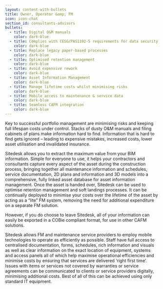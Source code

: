 ```yaml
---
layout: content-with-bullets
title: Owner, Operator &amp; FM
icon: icon-chat
section_id: consultants-advisors
bullets:
  - title: Digital O&M manuals
    color: dark-blue
  - title: Complies with CESG/PAS1192-5 requirements for data security
    color: dark-blue
  - title: Replace legacy paper-based processes
    color: dark-blue
  - title: Optimised retention management
    color: dark-blue
  - title: Avoid expensive rework
    color: dark-blue
  - title: Asset Information Management
    color: dark-blue
  - title: Manage lifetime costs whilst minimising risks
    color: dark-blue
  - title: Mobile access to maintenance & service data
    color: dark-blue
  - title: Seamless CAFM integration
    color: dark-blue
---
```


Key to successful portfolio management are minimising risks and keeping full lifespan costs under control. Stacks of dusty O&M manuals and filing cabinets of plans make information hard to find. Information that is hard to find gets ignored – leading to expensive mistakes, increased costs, lower asset utilisation and invalidated insurance.

Sitedesk allows you to extract the maximum value from your BIM information. Simple for everyone to use, it helps your contractors and consultants capture every aspect of the asset during the construction process, bringing together all maintenance information and schedules, service documentation, 2D plans and information and 3D models into a comprehensive, fully linked asset database for asset information management. Once the asset is handed over, Sitedesk can be used to optimise retention management and soft landings processes.  It can be continually deployed to minimise your costs over the lifetime of the asset by acting as a “lite” FM system, removing the need for additional expenditure on a separate FM solution.

However, if you do choose to leave Sitedesk, all of your information can easily be exported in a COBie compliant format, for use in other CAFM solutions.

Sitedesk allows FM and maintenance service providers to employ mobile technologies to operate as efficiently as possible. Staff have full access to centralised documentation, forms, schedules, rich information and visuals as well as clear information on the exact location of equipment, systems and access panels all of which help maximise operational efficiencies and minimise costs by ensuring that services are delivered ‘right first time’. Issues with items or services not covered by warranties or service agreements can be communicated to clients or service providers digitally, minimising additional costs. Best of all of this can be achieved using only standard IT equipment.
